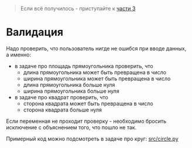 > Если всё получилось - приступайте к [части 3](README_3.md)

# Валидация

Надо проверить, что пользователь нигде не ошибся при вводе данных, а именно:
- в задаче про площадь прямоугольника проверить, что
    - длина прямоугольника может быть превращена в число
    - ширина прямоугольника может быть превращена в число
    - длина прямоугольника больше нуля
    - ширина прямоугольника больше нуля
- в задаче про квадрат проверить, что
    - сторона квадрата может быть превращена в число
    - сторона квадрата больше нуля

Если переменная не проходит проверку - необходимо бросить исключение с объяснением того, что пошло не так.

Примерный код можно подсмотреть в задаче про круг: [src/circle.py](src/circle.py)
